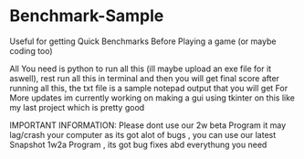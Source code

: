 # Benchmark-Sample
Useful for getting Quick Benchmarks Before Playing a game (or maybe coding too)

All You need is python to run all this (ill maybe upload an exe file for it aswell), rest run all this in terminal and then you will get final score after running all this, the txt file is a sample notepad output that you will get
For More updates im currently working on making a gui using tkinter on this like my last project which is pretty good

IMPORTANT INFORMATION: Please dont use our 2w beta Program it may lag/crash your computer as its got alot of bugs , you can use our latest Snapshot 1w2a Program , its got bug fixes abd everythung you need
